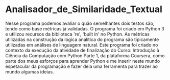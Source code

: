 # Analisador_de_Similaridade_Textual
Nesse programa podemos avaliar o quão semelhantes dois testos são, tendo como base métricas já validadas.
O programa foi criado em Python 3 e utilizou recursos da biblioteca 're', 'built in' no Python.
As métricas utilizadas na construção da lógica analítica do programa são tipicamente utilizadas em análises de linguagem natural.
Este programa foi criado no contexto da execução da atividade de finalização do Curso: Introdução à Ciência da Computação com Python Parte 1,
da plataforma Coursera, como parte dos meus esforços para aprender Python e me inserir neste mundo espetacular da programação e fazer dela
uma ferramenta para trazer ao mundo algumas ideias.
